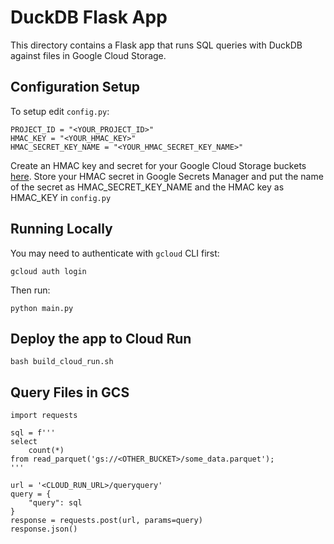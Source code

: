 # DuckDB Flask App
This directory contains a Flask app that runs SQL queries with DuckDB against files in Google Cloud Storage. 


## Configuration Setup
To setup edit `config.py`:
```
PROJECT_ID = "<YOUR_PROJECT_ID>"
HMAC_KEY = "<YOUR_HMAC_KEY>"
HMAC_SECRET_KEY_NAME = "<YOUR_HMAC_SECRET_KEY_NAME>"
```
Create an HMAC key and secret for your Google Cloud Storage buckets [here](https://cloud.google.com/storage/docs/authentication/managing-hmackeys#create). Store your HMAC secret in Google Secrets Manager and put the name of the secret as HMAC_SECRET_KEY_NAME and the HMAC key as HMAC_KEY in `config.py`

## Running Locally
You may need to authenticate with `gcloud` CLI first:
```
gcloud auth login
```
Then run:
```
python main.py
```

## Deploy the app to Cloud Run
```
bash build_cloud_run.sh
```

## Query Files in GCS
```
import requests 

sql = f'''
select 
    count(*)
from read_parquet('gs://<OTHER_BUCKET>/some_data.parquet');
'''

url = '<CLOUD_RUN_URL>/queryquery'
query = {
    "query": sql
}
response = requests.post(url, params=query)
response.json()
```
